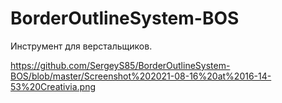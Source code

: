 # BorderOutlineSystem-BOS
Инструмент для верстальщиков.

https://github.com/SergeyS85/BorderOutlineSystem-BOS/blob/master/Screenshot%202021-08-16%20at%2016-14-53%20Creativia.png
